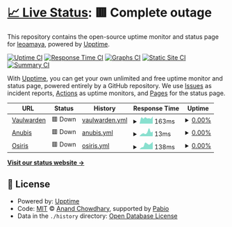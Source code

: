 # [📈 Live Status](https://leoamaya.github.io/uptime-github-actions): <!--live status--> **🟥 Complete outage**

This repository contains the open-source uptime monitor and status page for [leoamaya](https://leoamaya.github.io/uptime-github-actions), powered by [Upptime](https://github.com/upptime/upptime).

[![Uptime CI](https://github.com/leoamaya/uptime-github-actions/workflows/Uptime%20CI/badge.svg)](https://github.com/leoamaya/uptime-github-actions/actions?query=workflow%3A%22Uptime+CI%22)
[![Response Time CI](https://github.com/leoamaya/uptime-github-actions/workflows/Response%20Time%20CI/badge.svg)](https://github.com/leoamaya/uptime-github-actions/actions?query=workflow%3A%22Response+Time+CI%22)
[![Graphs CI](https://github.com/leoamaya/uptime-github-actions/workflows/Graphs%20CI/badge.svg)](https://github.com/leoamaya/uptime-github-actions/actions?query=workflow%3A%22Graphs+CI%22)
[![Static Site CI](https://github.com/leoamaya/uptime-github-actions/workflows/Static%20Site%20CI/badge.svg)](https://github.com/leoamaya/uptime-github-actions/actions?query=workflow%3A%22Static+Site+CI%22)
[![Summary CI](https://github.com/leoamaya/uptime-github-actions/workflows/Summary%20CI/badge.svg)](https://github.com/leoamaya/uptime-github-actions/actions?query=workflow%3A%22Summary+CI%22)

With [Upptime](https://upptime.js.org), you can get your own unlimited and free uptime monitor and status page, powered entirely by a GitHub repository. We use [Issues](https://github.com/leoamaya/uptime-github-actions/issues) as incident reports, [Actions](https://github.com/leoamaya/uptime-github-actions/actions) as uptime monitors, and [Pages](https://leoamaya.github.io/uptime-github-actions) for the status page.

<!--start: status pages-->
<!-- This summary is generated by Upptime (https://github.com/upptime/upptime) -->
<!-- Do not edit this manually, your changes will be overwritten -->
<!-- prettier-ignore -->
| URL | Status | History | Response Time | Uptime |
| --- | ------ | ------- | ------------- | ------ |
| <img alt="" src="https://icons.duckduckgo.com/ip3/vault.amaya.net.ar.ico" height="13"> [Vaulwarden](https://vault.amaya.net.ar) | 🟥 Down | [vaulwarden.yml](https://github.com/leoamaya/uptime-github-actions/commits/HEAD/history/vaulwarden.yml) | <details><summary><img alt="Response time graph" src="./graphs/vaulwarden/response-time-week.png" height="20"> 163ms</summary><br><a href="https://leoamaya.github.io/uptime-github-actions/history/vaulwarden"><img alt="Response time 166" src="https://img.shields.io/endpoint?url=https%3A%2F%2Fraw.githubusercontent.com%2Fleoamaya%2Fuptime-github-actions%2FHEAD%2Fapi%2Fvaulwarden%2Fresponse-time.json"></a><br><a href="https://leoamaya.github.io/uptime-github-actions/history/vaulwarden"><img alt="24-hour response time 206" src="https://img.shields.io/endpoint?url=https%3A%2F%2Fraw.githubusercontent.com%2Fleoamaya%2Fuptime-github-actions%2FHEAD%2Fapi%2Fvaulwarden%2Fresponse-time-day.json"></a><br><a href="https://leoamaya.github.io/uptime-github-actions/history/vaulwarden"><img alt="7-day response time 163" src="https://img.shields.io/endpoint?url=https%3A%2F%2Fraw.githubusercontent.com%2Fleoamaya%2Fuptime-github-actions%2FHEAD%2Fapi%2Fvaulwarden%2Fresponse-time-week.json"></a><br><a href="https://leoamaya.github.io/uptime-github-actions/history/vaulwarden"><img alt="30-day response time 159" src="https://img.shields.io/endpoint?url=https%3A%2F%2Fraw.githubusercontent.com%2Fleoamaya%2Fuptime-github-actions%2FHEAD%2Fapi%2Fvaulwarden%2Fresponse-time-month.json"></a><br><a href="https://leoamaya.github.io/uptime-github-actions/history/vaulwarden"><img alt="1-year response time 166" src="https://img.shields.io/endpoint?url=https%3A%2F%2Fraw.githubusercontent.com%2Fleoamaya%2Fuptime-github-actions%2FHEAD%2Fapi%2Fvaulwarden%2Fresponse-time-year.json"></a></details> | <details><summary><a href="https://leoamaya.github.io/uptime-github-actions/history/vaulwarden">0.00%</a></summary><a href="https://leoamaya.github.io/uptime-github-actions/history/vaulwarden"><img alt="All-time uptime 0.00%" src="https://img.shields.io/endpoint?url=https%3A%2F%2Fraw.githubusercontent.com%2Fleoamaya%2Fuptime-github-actions%2FHEAD%2Fapi%2Fvaulwarden%2Fuptime.json"></a><br><a href="https://leoamaya.github.io/uptime-github-actions/history/vaulwarden"><img alt="24-hour uptime 0.00%" src="https://img.shields.io/endpoint?url=https%3A%2F%2Fraw.githubusercontent.com%2Fleoamaya%2Fuptime-github-actions%2FHEAD%2Fapi%2Fvaulwarden%2Fuptime-day.json"></a><br><a href="https://leoamaya.github.io/uptime-github-actions/history/vaulwarden"><img alt="7-day uptime 0.00%" src="https://img.shields.io/endpoint?url=https%3A%2F%2Fraw.githubusercontent.com%2Fleoamaya%2Fuptime-github-actions%2FHEAD%2Fapi%2Fvaulwarden%2Fuptime-week.json"></a><br><a href="https://leoamaya.github.io/uptime-github-actions/history/vaulwarden"><img alt="30-day uptime 0.00%" src="https://img.shields.io/endpoint?url=https%3A%2F%2Fraw.githubusercontent.com%2Fleoamaya%2Fuptime-github-actions%2FHEAD%2Fapi%2Fvaulwarden%2Fuptime-month.json"></a><br><a href="https://leoamaya.github.io/uptime-github-actions/history/vaulwarden"><img alt="1-year uptime 0.00%" src="https://img.shields.io/endpoint?url=https%3A%2F%2Fraw.githubusercontent.com%2Fleoamaya%2Fuptime-github-actions%2FHEAD%2Fapi%2Fvaulwarden%2Fuptime-year.json"></a></details>
| <img alt="" src="https://icons.duckduckgo.com/ip3/vault.amaya.net.ar.ico" height="13"> [Anubis](https://vault.amaya.net.ar) | 🟥 Down | [anubis.yml](https://github.com/leoamaya/uptime-github-actions/commits/HEAD/history/anubis.yml) | <details><summary><img alt="Response time graph" src="./graphs/anubis/response-time-week.png" height="20"> 13ms</summary><br><a href="https://leoamaya.github.io/uptime-github-actions/history/anubis"><img alt="Response time 14" src="https://img.shields.io/endpoint?url=https%3A%2F%2Fraw.githubusercontent.com%2Fleoamaya%2Fuptime-github-actions%2FHEAD%2Fapi%2Fanubis%2Fresponse-time.json"></a><br><a href="https://leoamaya.github.io/uptime-github-actions/history/anubis"><img alt="24-hour response time 16" src="https://img.shields.io/endpoint?url=https%3A%2F%2Fraw.githubusercontent.com%2Fleoamaya%2Fuptime-github-actions%2FHEAD%2Fapi%2Fanubis%2Fresponse-time-day.json"></a><br><a href="https://leoamaya.github.io/uptime-github-actions/history/anubis"><img alt="7-day response time 13" src="https://img.shields.io/endpoint?url=https%3A%2F%2Fraw.githubusercontent.com%2Fleoamaya%2Fuptime-github-actions%2FHEAD%2Fapi%2Fanubis%2Fresponse-time-week.json"></a><br><a href="https://leoamaya.github.io/uptime-github-actions/history/anubis"><img alt="30-day response time 12" src="https://img.shields.io/endpoint?url=https%3A%2F%2Fraw.githubusercontent.com%2Fleoamaya%2Fuptime-github-actions%2FHEAD%2Fapi%2Fanubis%2Fresponse-time-month.json"></a><br><a href="https://leoamaya.github.io/uptime-github-actions/history/anubis"><img alt="1-year response time 14" src="https://img.shields.io/endpoint?url=https%3A%2F%2Fraw.githubusercontent.com%2Fleoamaya%2Fuptime-github-actions%2FHEAD%2Fapi%2Fanubis%2Fresponse-time-year.json"></a></details> | <details><summary><a href="https://leoamaya.github.io/uptime-github-actions/history/anubis">0.00%</a></summary><a href="https://leoamaya.github.io/uptime-github-actions/history/anubis"><img alt="All-time uptime 0.00%" src="https://img.shields.io/endpoint?url=https%3A%2F%2Fraw.githubusercontent.com%2Fleoamaya%2Fuptime-github-actions%2FHEAD%2Fapi%2Fanubis%2Fuptime.json"></a><br><a href="https://leoamaya.github.io/uptime-github-actions/history/anubis"><img alt="24-hour uptime 0.00%" src="https://img.shields.io/endpoint?url=https%3A%2F%2Fraw.githubusercontent.com%2Fleoamaya%2Fuptime-github-actions%2FHEAD%2Fapi%2Fanubis%2Fuptime-day.json"></a><br><a href="https://leoamaya.github.io/uptime-github-actions/history/anubis"><img alt="7-day uptime 0.00%" src="https://img.shields.io/endpoint?url=https%3A%2F%2Fraw.githubusercontent.com%2Fleoamaya%2Fuptime-github-actions%2FHEAD%2Fapi%2Fanubis%2Fuptime-week.json"></a><br><a href="https://leoamaya.github.io/uptime-github-actions/history/anubis"><img alt="30-day uptime 0.00%" src="https://img.shields.io/endpoint?url=https%3A%2F%2Fraw.githubusercontent.com%2Fleoamaya%2Fuptime-github-actions%2FHEAD%2Fapi%2Fanubis%2Fuptime-month.json"></a><br><a href="https://leoamaya.github.io/uptime-github-actions/history/anubis"><img alt="1-year uptime 0.00%" src="https://img.shields.io/endpoint?url=https%3A%2F%2Fraw.githubusercontent.com%2Fleoamaya%2Fuptime-github-actions%2FHEAD%2Fapi%2Fanubis%2Fuptime-year.json"></a></details>
| <img alt="" src="https://icons.duckduckgo.com/ip3/osiris.amaya.net.ar.ico" height="13"> [Osiris](https://osiris.amaya.net.ar) | 🟥 Down | [osiris.yml](https://github.com/leoamaya/uptime-github-actions/commits/HEAD/history/osiris.yml) | <details><summary><img alt="Response time graph" src="./graphs/osiris/response-time-week.png" height="20"> 138ms</summary><br><a href="https://leoamaya.github.io/uptime-github-actions/history/osiris"><img alt="Response time 152" src="https://img.shields.io/endpoint?url=https%3A%2F%2Fraw.githubusercontent.com%2Fleoamaya%2Fuptime-github-actions%2FHEAD%2Fapi%2Fosiris%2Fresponse-time.json"></a><br><a href="https://leoamaya.github.io/uptime-github-actions/history/osiris"><img alt="24-hour response time 209" src="https://img.shields.io/endpoint?url=https%3A%2F%2Fraw.githubusercontent.com%2Fleoamaya%2Fuptime-github-actions%2FHEAD%2Fapi%2Fosiris%2Fresponse-time-day.json"></a><br><a href="https://leoamaya.github.io/uptime-github-actions/history/osiris"><img alt="7-day response time 138" src="https://img.shields.io/endpoint?url=https%3A%2F%2Fraw.githubusercontent.com%2Fleoamaya%2Fuptime-github-actions%2FHEAD%2Fapi%2Fosiris%2Fresponse-time-week.json"></a><br><a href="https://leoamaya.github.io/uptime-github-actions/history/osiris"><img alt="30-day response time 153" src="https://img.shields.io/endpoint?url=https%3A%2F%2Fraw.githubusercontent.com%2Fleoamaya%2Fuptime-github-actions%2FHEAD%2Fapi%2Fosiris%2Fresponse-time-month.json"></a><br><a href="https://leoamaya.github.io/uptime-github-actions/history/osiris"><img alt="1-year response time 152" src="https://img.shields.io/endpoint?url=https%3A%2F%2Fraw.githubusercontent.com%2Fleoamaya%2Fuptime-github-actions%2FHEAD%2Fapi%2Fosiris%2Fresponse-time-year.json"></a></details> | <details><summary><a href="https://leoamaya.github.io/uptime-github-actions/history/osiris">0.00%</a></summary><a href="https://leoamaya.github.io/uptime-github-actions/history/osiris"><img alt="All-time uptime 0.00%" src="https://img.shields.io/endpoint?url=https%3A%2F%2Fraw.githubusercontent.com%2Fleoamaya%2Fuptime-github-actions%2FHEAD%2Fapi%2Fosiris%2Fuptime.json"></a><br><a href="https://leoamaya.github.io/uptime-github-actions/history/osiris"><img alt="24-hour uptime 0.00%" src="https://img.shields.io/endpoint?url=https%3A%2F%2Fraw.githubusercontent.com%2Fleoamaya%2Fuptime-github-actions%2FHEAD%2Fapi%2Fosiris%2Fuptime-day.json"></a><br><a href="https://leoamaya.github.io/uptime-github-actions/history/osiris"><img alt="7-day uptime 0.00%" src="https://img.shields.io/endpoint?url=https%3A%2F%2Fraw.githubusercontent.com%2Fleoamaya%2Fuptime-github-actions%2FHEAD%2Fapi%2Fosiris%2Fuptime-week.json"></a><br><a href="https://leoamaya.github.io/uptime-github-actions/history/osiris"><img alt="30-day uptime 0.00%" src="https://img.shields.io/endpoint?url=https%3A%2F%2Fraw.githubusercontent.com%2Fleoamaya%2Fuptime-github-actions%2FHEAD%2Fapi%2Fosiris%2Fuptime-month.json"></a><br><a href="https://leoamaya.github.io/uptime-github-actions/history/osiris"><img alt="1-year uptime 0.00%" src="https://img.shields.io/endpoint?url=https%3A%2F%2Fraw.githubusercontent.com%2Fleoamaya%2Fuptime-github-actions%2FHEAD%2Fapi%2Fosiris%2Fuptime-year.json"></a></details>

<!--end: status pages-->

[**Visit our status website →**](https://leoamaya.github.io/uptime-github-actions)

## 📄 License

- Powered by: [Upptime](https://github.com/upptime/upptime)
- Code: [MIT](./LICENSE) © [Anand Chowdhary](https://anandchowdhary.com), supported by [Pabio](https://pabio.com)
- Data in the `./history` directory: [Open Database License](https://opendatacommons.org/licenses/odbl/1-0/)
